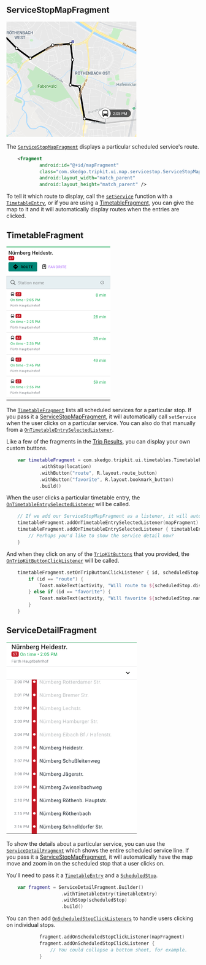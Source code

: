 ## ServiceStopMapFragment

![ServiceStopMapFragment](img/ServiceStopMapFragment.png)

The [`ServiceStopMapFragment`](tripkit-android/com.skedgo.tripkit.ui.map.servicestop/-service-stop-map-fragment/index.md) displays a particular scheduled service's route.

````xml tab="Layout"
    <fragment
            android:id="@+id/mapFragment"
            class="com.skedgo.tripkit.ui.map.servicestop.ServiceStopMapFragment"
            android:layout_width="match_parent"
            android:layout_height="match_parent" />
````

To tell it which route to display, call the [`setService`](tripkit-android/com.skedgo.tripkit.ui.map.servicestop/-service-stop-map-fragment/set-service.md) function with a [`TimetableEntry`](tripkit-android/com.skedgo.tripkit.ui.model/-timetable-entry/index.md), or if you are using a [TimetableFragment](stop_detail.md#TimetableFragment),
you can give the map to it and it will automatically display routes when the entries are clicked.

## TimetableFragment

![TimetableFragment](img/TimetableFragment.png)

The [`TimetableFragment`](tripkit-android/com.skedgo.tripkit.ui.timetables/-timetable-fragment/index.md) lists all scheduled services for a particular stop. If you pass it a [ServiceStopMapFragment](stop_detail.md#ServiceStopMapFragment),
it will automatically call `setService` when the user clicks on a particular service. You can also do that manually from a [`OnTimetableEntrySelectedListener`](tripkit-android/com.skedgo.tripkit.ui.timetables/-timetable-fragment/-on-timetable-entry-selected-listener/index.md).

Like a few of the fragments in the [Trip Results](trip_results.md), you can display your own custom buttons.

````kotlin tab="Kotlin"
    var timetableFragment = com.skedgo.tripkit.ui.timetables.TimetableFragment.Builder()
            .withStop(location)
            .withButton("route", R.layout.route_button)
            .withButton("favorite", R.layout.bookmark_button)
            .build()
````

When the user clicks a particular timetable entry, the [`OnTimetableEntrySelectedListener`](tripkit-android/com.skedgo.tripkit.ui.timetables/-timetable-fragment/-on-timetable-entry-selected-listener/index.md) will be called.

````kotlin tab="Kotlin"
    // If we add our ServiceStopMapFragment as a listener, it will automatically display a selected timetable entry.
    timetableFragment.addOnTimetableEntrySelectedListener(mapFragment)
    timetableFragment.addOnTimetableEntrySelectedListener { timetableEntry, scheduledStop, minStartTime ->
        // Perhaps you'd like to show the service detail now?
    }
````

And when they click on any of the [`TripKitButtons`](tripkit-android/com.skedgo.tripkit.ui.model/-trip-kit-button/index.md) that you provided, the [`OnTripKitButtonClickListener`](tripkit-android/com.skedgo.tripkit.ui.timetables/-timetable-fragment/-on-trip-kit-button-click-listener/index.md) will be called.

````kotlin tab="Kotlin"
    timetableFragment.setOnTripButtonClickListener { id, scheduledStop ->
        if (id == "route") {
            Toast.makeText(activity, "Will route to ${scheduledStop.displayAddress}", Toast.LENGTH_SHORT).show()
        } else if (id == "favorite") {
            Toast.makeText(activity, "Will favorite ${scheduledStop.nameOrApproximateAddress}", Toast.LENGTH_SHORT).show()
        }
    }
````
## ServiceDetailFragment

![ServiceDetailFragment](img/ServiceDetailFragment.png)

To show the details about a particular service, you can use the [`ServiceDetailFragment`](tripkit-android/com.skedgo.tripkit.ui.servicedetail/-service-detail-fragment/index.md) which shows the entire scheduled
service line.  If you pass it a [ServiceStopMapFragment](stop_detail.md#ServiceStopMapFragment),
it will automatically have the map move and zoom in on the scheduled stop that a user clicks on.

You'll need to pass it a [`TimetableEntry`](tripkit-android/com.skedgo.tripkit.ui.model/-timetable-entry/index.md) and a [`ScheduledStop`](tripkit-android/com.skedgo.android.common.model/-scheduled-stop/index.md).

````kotlin tab="Kotlin"
    var fragment = ServiceDetailFragment.Builder()
                    .withTimetableEntry(timetableEntry)
                    .withStop(scheduledStop)
                    .build()
````

You can then add [`OnScheduledStopClickListeners`](tripkit-android/com.skedgo.tripkit.ui.servicedetail/-service-detail-fragment/-on-scheduled-stop-click-listener/index.md) to handle users clicking on individual stops.

````kotlin tab="Kotlin"
            fragment.addOnScheduledStopClickListener(mapFragment)
            fragment.addOnScheduledStopClickListener {
                // You could collapse a bottom sheet, for example.
            }
````